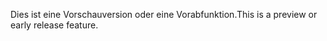 <span data-ttu-id="aa4a4-101">Dies ist eine Vorschauversion oder eine Vorabfunktion.</span><span class="sxs-lookup"><span data-stu-id="aa4a4-101">This is a preview or early release feature.</span></span>
